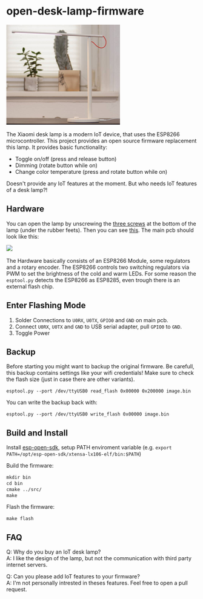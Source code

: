 open-desk-lamp-firmware
=======================

<img src="img/lamp.jpg" width="300">

The Xiaomi desk lamp is a modern IoT device, that uses the ESP8266 microcontroller. This project provides an open source firmware replacement this lamp. It provides basic functionality:
 * Toggle on/off (press and release button)
 * Dimming (rotate button while on)
 * Change color temperature (press and rotate button while on)

Doesn't provide any IoT features at the moment. But who needs IoT features of a desk lamp?!

Hardware
--------
You can open the lamp by unscrewing the [three screws](img/screws.jpg) at the bottom of the lamp (under the rubber feets). Then you can see [this](img/bottom.jpg). The main pcb should look like this:

<img src="img/pcb-labeled.jpg" width="500">

The Hardware basically consists of an ESP8266 Module, some regulators and a rotary encoder. The ESP8266 controls two switching regulators via PWM to set the brightness of the cold and warm LEDs. For some reason the `esptool.py` detects the ESP8266 as ESP8285, even trough there is an external flash chip.

Enter Flashing Mode
-------------------
1. Solder Connections to `U0RX`, `U0TX`, `GPIO0` and `GND` on main pcb.
2. Connect `U0RX`, `U0TX` and `GND` to USB serial adapter, pull `GPIO0` to `GND`.
3. Toggle Power

Backup
------
Before starting you might want to backup the original firmware. Be carefull, this backup contains settings like your wifi credentials! Make sure to check the flash size (just in case there are other variants).

    esptool.py --port /dev/ttyUSB0 read_flash 0x00000 0x200000 image.bin
You can write the backup back with:

    esptool.py --port /dev/ttyUSB0 write_flash 0x00000 image.bin

Build and Install
-----------------

Install [esp-open-sdk](https://github.com/pfalcon/esp-open-sdk), setup PATH enviroment variable (e.g. `export PATH=/opt/esp-open-sdk/xtensa-lx106-elf/bin:$PATH`)

Build the firmware:
	
	mkdir bin
	cd bin
	cmake ../src/
	make

Flash the firmware:

	make flash

FAQ
---
Q: Why do you buy an IoT desk lamp?  
A: I like the design of the lamp, but not the communication with third party internet servers.

Q: Can you please add IoT features to your firmware?  
A: I'm not personally intrested in theses features. Feel free to open a pull request.
